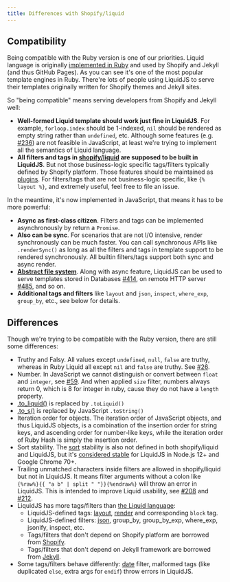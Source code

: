 ```yaml
---
title: Differences with Shopify/liquid
---
```


## Compatibility

Being compatible with the Ruby version is one of our priorities. Liquid language is originally [implemented in Ruby][ruby-liquid] and used by Shopify and Jekyll (and thus GitHub Pages). As you can see it's one of the most popular template engines in Ruby. There're lots of people using LiquidJS to serve their templates originally written for Shopify themes and Jekyll sites.

So "being compatible" means serving developers from Shopify and Jekyll well:

- **Well-formed Liquid template should work just fine in LiquidJS**. For example, `forloop.index` should be 1-indexed, `nil` should be rendered as empty string rather than `undefined`, etc. Although some features (e.g. [#236][#236]) are not feasible in JavaScript, at least we're trying to implement all the semantics of Liquid language.
- **All filters and tags in [shopify/liquid][ruby-liquid] are supposed to be built in LiquidJS**. But not those business-logic specific tags/filters typically defined by Shopify platform. Those features should be maintained as [plugins][plugins]. For filters/tags that are not business-logic specific, like `{% layout %}`, and extremely useful, feel free to file an issue.

In the meantime, it's now implemented in JavaScript, that means it has to be more powerful:

* **Async as first-class citizen**. Filters and tags can be implemented asynchronously by return a `Promise`.
* **Also can be sync**. For scenarios that are not I/O intensive, render synchronously can be much faster. You can call synchronous APIs like `.renderSync()` as long as all the filters and tags in template support to be rendered synchronously. All builtin filters/tags support both sync and async render.
* **[Abstract file system][afs]**. Along with async feature, LiquidJS can be used to serve templates stored in Databases [#414][#414], on remote HTTP server [#485][#485], and so on.
* **Additional tags and filters** like `layout` and `json`, `inspect`, `where_exp`, `group_by`, etc., see below for details.

## Differences

Though we're trying to be compatible with the Ruby version, there are still some differences:

* Truthy and Falsy. All values except `undefined`, `null`, `false` are truthy, whereas in Ruby Liquid all except `nil` and `false` are truthy. See [#26][#26].
* Number. In JavaScript we cannot distinguish or convert between `float` and `integer`, see [#59][#59]. And when applied `size` filter, numbers always return 0, which is 8 for integer in ruby, cause they do not have a `length` property.
* [.to_liquid()](https://github.com/Shopify/liquid/wiki/Introduction-to-Drops) is replaced by `.toLiquid()`
* [.to_s()](https://www.rubydoc.info/gems/liquid/Liquid/Drop) is replaced by JavaScript `.toString()`
* Iteration order for objects. The iteration order of JavaScript objects, and thus LiquidJS objects, is a combination of the insertion order for string keys, and ascending order for number-like keys, while the iteration order of Ruby Hash is simply the insertion order.
* Sort stability. The [sort][sort] stability is also not defined in both shopify/liquid and LiquidJS, but it's [considered stable][stable-sort] for LiquidJS in Node.js 12+ and Google Chrome 70+.
* Trailing unmatched characters inside filters are allowed in shopify/liquid but not in LiquidJS. It means filter arguments without a colon like `{%raw%}{{ "a b" | split " "}}{%endraw%}` will throw an error in LiquidJS. This is intended to improve Liquid usability, see [#208][#208] and [#212][#212].
* LiquidJS has more tags/filters than [the Liquid language][liquid]:
    * LiquidJS-defined tags: [layout][layout], [render][render] and corresponding `block` tag.
    * LiquidJS-defined filters: [json][json], group_by, group_by_exp, where_exp, jsonify, inspect, etc.
    * Tags/filters that don't depend on Shopify platform are borrowed from [Shopify][shopify-tags].
    * Tags/filters that don't depend on Jekyll framework are borrowed from [Jekyll][jekyll-filters].
* Some tags/filters behave differently: [date][date] filter, malformed tags (like duplicated `else`, extra args for `endif`) throw errors in LiquidJS. 

[date]: https://liquidjs.com/filters/date.html
[layout]: ../tags/layout.html
[render]: ../tags/render.html
[json]: https://liquidjs.com/filters/json.html
[#26]: https://github.com/harttle/liquidjs/pull/26
[#59]: https://github.com/harttle/liquidjs/issues/59
[#208]: https://github.com/harttle/liquidjs/issues/208
[#212]: https://github.com/harttle/liquidjs/issues/212
[#236]: https://github.com/harttle/liquidjs/issues/236
[#414]: https://github.com/harttle/liquidjs/discussions/414
[#485]: https://github.com/harttle/liquidjs/discussions/485
[sort]: https://liquidjs.com/filters/sort.html
[stable-sort]: https://v8.dev/features/stable-sort
[plugins]: ./plugins.html#Plugin-List
[ruby-liquid]: https://github.com/Shopify/liquid
[afs]: https://liquidjs.com/tutorials/render-file.html#Abstract-File-System
[liquid]: https://shopify.github.io/liquid/basics/introduction/
[shopify-tags]: https://shopify.dev/docs/api/liquid/tags
[jekyll-filters]: https://jekyllrb.com/docs/liquid/filters/
